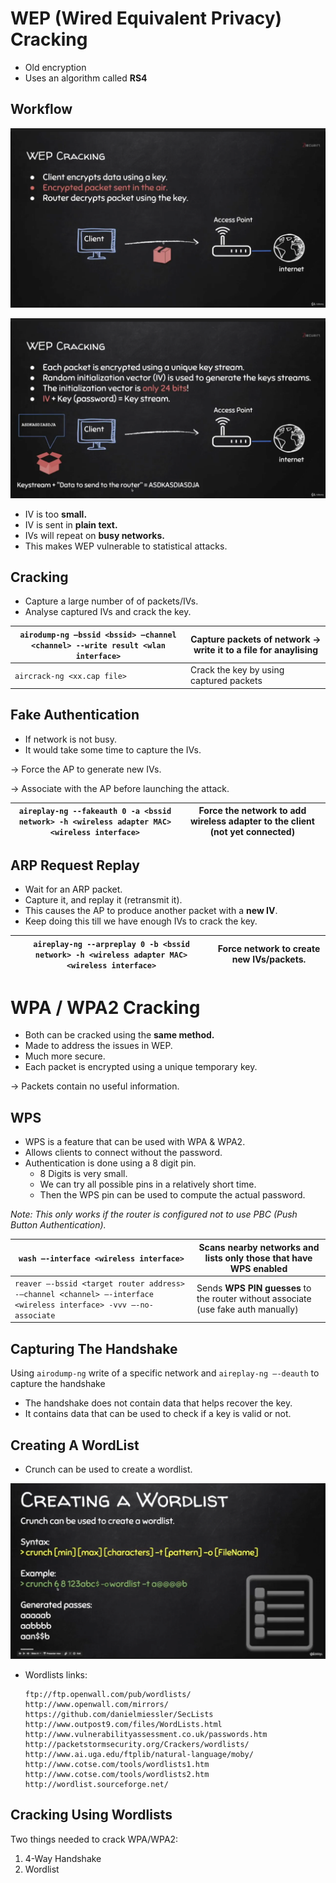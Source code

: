 # WEP (Wired Equivalent Privacy) Cracking

- Old encryption
- Uses an algorithm called **RS4**

## Workflow

![Guide Image](../../../screenshots/network-hacking/cracking-wifi-1.png)

![Guide Image](../../../screenshots/network-hacking/cracking-wifi-2.png)

- IV is too **small.**
- IV is sent in **plain text.**
- IVs will repeat on **busy networks.**
- This makes WEP vulnerable to statistical attacks.

## Cracking

- Capture a large number of of packets/IVs.
- Analyse captured IVs and crack the key.

| `airodump-ng —bssid <bssid> —channel <channel> --write result <wlan interface>` | Capture packets of network → write it to a file for anaylising |
| --- | --- |
| `aircrack-ng <xx.cap file>` | Crack the key by using captured packets |

## Fake Authentication

- If network is not busy.
- It would take some time to capture the IVs.

→ Force the AP to generate new IVs.

→ Associate with the AP before launching the attack.

| `aireplay-ng --fakeauth 0 -a <bssid network> -h <wireless adapter MAC> <wireless interface>` | Force the network to add wireless adapter to the client (not yet connected) |
| --- | --- |

## ARP Request Replay

- Wait for an ARP packet.
- Capture it, and replay it (retransmit it).
- This causes the AP to produce another packet with a **new IV**.
- Keep doing this till we have enough IVs to crack the key.

| `aireplay-ng --arpreplay 0 -b <bssid network> -h <wireless adapter MAC> <wireless interface>` | Force network to create new IVs/packets. |
| --- | --- |

# WPA / WPA2 Cracking

- Both can be cracked using the **same method.**
- Made to address the issues in WEP.
- Much more secure.
- Each packet is encrypted using a unique temporary key.

→ Packets contain no useful information.

## WPS

- WPS is a feature that can be used with WPA & WPA2.
- Allows clients to connect without the password.
- Authentication is done using a 8 digit pin.
    - 8 Digits is very small.
    - We can try all possible pins in a relatively short time.
    - Then the WPS pin can be used to compute the actual password.

*Note: This only works if the router is configured not to use PBC (Push Button Authentication).*

| `wash —-interface <wireless interface>` | Scans nearby networks and **lists only those that have WPS enabled**  |
| --- | --- |
| `reaver —-bssid <target router address> -—channel <channel> —-interface <wireless interface> -vvv —-no-associate`  | Sends **WPS PIN guesses** to the router without associate (use fake auth manually) |

## Capturing The Handshake

Using `airodump-ng` write of a specific network and `aireplay-ng —-deauth` to capture the handshake

- The handshake does not contain data that helps recover the key.
- It contains data that can be used to check if a key is valid or not.

## Creating A WordList

- Crunch can be used to create a wordlist.

![Guide image](../../../screenshots/network-hacking/cracking-wifi-3.png)

- Wordlists links:
    
    ```
    ftp://ftp.openwall.com/pub/wordlists/
    http://www.openwall.com/mirrors/
    https://github.com/danielmiessler/SecLists
    http://www.outpost9.com/files/WordLists.html
    http://www.vulnerabilityassessment.co.uk/passwords.htm
    http://packetstormsecurity.org/Crackers/wordlists/
    http://www.ai.uga.edu/ftplib/natural-language/moby/
    http://www.cotse.com/tools/wordlists1.htm
    http://www.cotse.com/tools/wordlists2.htm
    http://wordlist.sourceforge.net/
    ```
    

## Cracking Using Wordlists

Two things needed to crack WPA/WPA2:

1. 4-Way Handshake
2. Wordlist